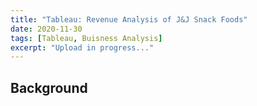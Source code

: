 ```yaml
---
title: "Tableau: Revenue Analysis of J&J Snack Foods"
date: 2020-11-30
tags: [Tableau, Buisness Analysis]
excerpt: "Upload in progress..."
---
```


## Background
